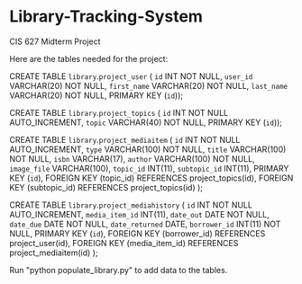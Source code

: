 # Library-Tracking-System
CIS 627 Midterm Project

Here are the tables needed for the project:

CREATE TABLE `library`.`project_user` (
  `id` INT NOT NULL,
  `user_id` VARCHAR(20) NOT NULL,
  `first_name` VARCHAR(20) NOT NULL,
  `last_name` VARCHAR(20) NOT NULL,
  PRIMARY KEY (`id`));

CREATE TABLE `library`.`project_topics` (
  `id` INT NOT NULL AUTO_INCREMENT,
  `topic` VARCHAR(40) NOT NULL,
  PRIMARY KEY (`id`));

CREATE TABLE `library`.`project_mediaitem` (
  `id` INT NOT NULL AUTO_INCREMENT,
  `type` VARCHAR(100) NOT NULL,
  `title` VARCHAR(100) NOT NULL,
  `isbn` VARCHAR(17),
  `author` VARCHAR(100) NOT NULL,
  `image_file` VARCHAR(100),
  `topic_id` INT(11),
  `subtopic_id` INT(11),
  PRIMARY KEY (`id`),
  FOREIGN KEY (topic_id) REFERENCES project_topics(id),
  FOREIGN KEY (subtopic_id) REFERENCES project_topics(id)
);

CREATE TABLE `library`.`project_mediahistory` (
  `id` INT NOT NULL AUTO_INCREMENT,
  `media_item_id` INT(11),
  `date_out` DATE NOT NULL,
  `date_due` DATE NOT NULL,
  `date_returned` DATE,
  `borrower_id` INT(11) NOT NULL,
  PRIMARY KEY (`id`),
  FOREIGN KEY (borrower_id) REFERENCES project_user(id),
  FOREIGN KEY (media_item_id) REFERENCES project_mediaitem(id)
);


Run "python populate_library.py" to add data to the tables.